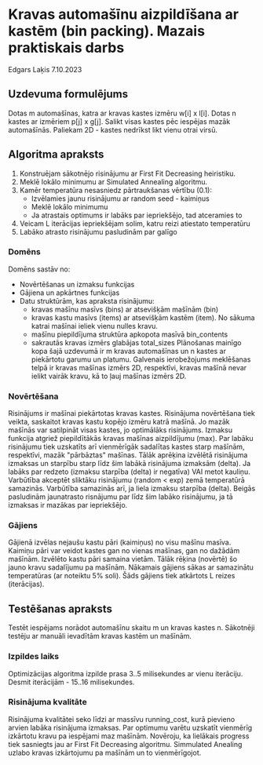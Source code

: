 # Kravas automašīnu aizpildīšana ar kastēm (bin packing). Mazais praktiskais darbs
Edgars Laķis
7.10.2023
## Uzdevuma formulējums 
Dotas m automašīnas, katra ar kravas kastes izmēru w[i] x l[i]. Dotas n kastes ar izmēriem p[j] x g[j]. 
Salikt visas kastes pēc iespējas mazāk automašīnās. Paliekam 2D - kastes nedrīkst likt vienu otrai virsū.

## Algoritma apraksts
1. Konstruējam sākotnējo risinājumu ar First Fit Decreasing heiristiku. 
1. Meklē lokālo minimumu ar Simulated Annealing algoritmu.
1. Kamēr temperatūra nesasniedz pārtraukšanas vērtību (0.1):
   - Izvēlamies jaunu risinājumu ar random seed - kaimiņus
   - Meklē lokālo minimumu
   - Ja atrastais optimums ir labāks par iepriekšējo, tad atceramies to
1. Veicam L iterācijas iepriekšējam solim, katru reizi atiestato temperatūru
1. Labāko atrasto risinājumu pasludinām par galīgo
### Domēns
Domēns sastāv no: 
- Novērtēšanas un izmaksu funkcijas
- Gājiena un apkārtnes funkcijas
- Datu struktūrām, kas apraksta risinājumu:
  - kravas mašīnu masīvs (bins) ar atsevišķām mašīnām (bin) 
  - kravas kastu masīvs (items) ar atsevišķām kastēm (item). No sākuma katrai mašīnai ieliek vienu nulles kravu.
  - mašīnu piepildījuma struktūra apkopota masīvā bin_contents
  - sakrautās kravas izmērs glabājas total_sizes
Plānošanas mainīgo kopa šajā uzdevumā ir m kravas automašīnas un n kastes ar piekārtotu garumu un platumu. Galvenais ierobežojums meklēšanas telpā ir kravas mašīnas izmērs 2D, respektīvi, kravas mašīnā nevar ielikt vairāk kravu, kā to ļauj mašīnas izmērs 2D.
### Novērtēšana
Risinājums ir mašīnai piekārtotas kravas kastes. Risinājuma novērtēšana tiek veikta, saskaitot kravas kastu kopējo izmēru katrā mašīnā. Jo mazāk mašīnās var satilpināt visas kastes, jo optimālāks risinājums. Izmaksu funkcija atgriež piepildītākās kravas mašīnas aizpildījumu (max). Par labāku risinājumu tiek uzskatīts arī vienmērīgāk sadalītas kastes starp mašīnām, respektīvi, mazāk "pārbāztas" mašīnas.
Tālāk aprēķina izvēlētā risinājuma izmaksas un starpību starp līdz šim labākā risinājuma izmaksām (delta). Ja labāks par redzeto (izmaksu starpība (delta) ir negatīva) VAI metot kauliņu. Varbūtība akceptēt sliktāku risinājumu (random < exp) zemā temperatūrā samazinās. Varbūtība samazinās arī, ja liela izmaksu starpība (delta).
Beigās pasludinām jaunatrasto risnājumu par līdz šim labāko risinājumu, ja tā izmaksas ir mazākas par iepriekšējo.
### Gājiens
Gājienā izvēlas nejaušu kastu pāri (kaimiņus) no visu mašīnu masīva. Kaimiņu pāri var veidot kastes gan no vienas mašīnas, gan no dažādām mašīnām. Izvēlēto kastu pāri samaina vietām. Tālāk rēķina (novērtē) šo jauno kravu sadalījumu pa mašīnām. Nākamais gājiens sākas ar samazinātu temperatūras (ar noteiktu 5% soli).
Šāds gājiens tiek atkārtots L reizes (iterācijas).
## Testēšanas apraksts
Testēt iespējams norādot automašīnu skaitu m un kravas kastes n.
Sākotnēji testēju ar manuāli ievadītām kravas kastēm un mašīnām.
### Izpildes laiks
Optimizācijas algoritma izpilde prasa 3..5 milisekundes ar vienu iterāciju. Desmit iterācijām - 15..16 milisekundes.
### Risinājuma kvalitāte
Risinājuma kvalitātei seko līdzi ar massīvu running_cost, kurā pievieno arvien labāka risinājuma izmaksas. Par optimumu varētu uzskatīt vienmērīg izkārtotu kravu pa iespējami maz mašīnām. Novēroju, ka lielākais progress tiek sasniegts jau ar First Fit Decreasing algoritmu. Simmulated Anealing uzlabo kravas izkārtojumu pa mašīnām un to vienmērīgojot.
